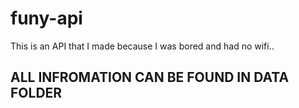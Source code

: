# funy-api
This is an API that I made because I was bored and had no wifi..

## ALL INFROMATION CAN BE FOUND IN DATA FOLDER
